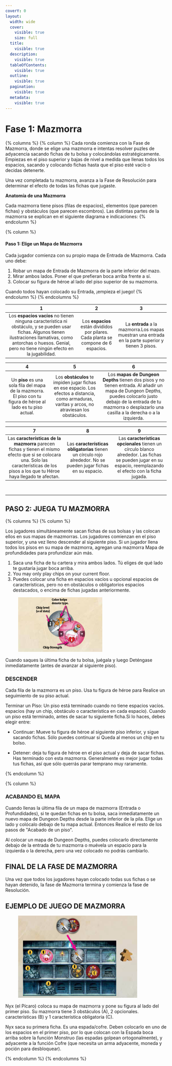 ```yaml
---
coverY: 0
layout:
  width: wide
  cover:
    visible: true
    size: full
  title:
    visible: true
  description:
    visible: true
  tableOfContents:
    visible: true
  outline:
    visible: true
  pagination:
    visible: true
  metadata:
    visible: true
---
```


# Fase 1: Mazmorra

{% columns %}
{% column %}
Cada ronda comienza con la Fase de Mazmorra, donde se elige una mazmorra e intentas resolver puzles de adyacencia sacando fichas de tu bolsa y colocándolas estratégicamente. Empiezas en el piso superior y bajas de nivel a medida que llenas todos los espacios, sacando y colocando fichas hasta que el piso esté vacío o decidas detenerte.

Una vez completada tu mazmorra, avanza a la Fase de Resolución para determinar el efecto de todas las fichas que jugaste.

**Anatomía de una Mazmorra**

Cada mazmorra tiene pisos (filas de espacios), elementos (que parecen fichas) y obstáculos (que parecen escombros). Las distintas partes de la mazmorra se explican en el siguiente diagrama e indicaciones:
{% endcolumn %}

{% column %}
#### Paso 1: Elige un Mapa de Mazmorra <a href="#paso-1-elige-un-mapa-de-mazmorra" id="paso-1-elige-un-mapa-de-mazmorra"></a>

Cada jugador comienza con su propio mapa de Entrada de Mazmorra. Cada uno debe:

1. Robar un mapa de Entrada de Mazmorra de la parte inferior del mazo.
2. Mirar ambos lados. Poner el que prefieran boca arriba frente a sí.
3. Colocar su figura de héroe al lado del piso superior de su mazmorra.

Cuando todos hayan colocado su Entrada, ¡empieza el juego!
{% endcolumn %}
{% endcolumns %}

|                                                                                                             1                                                                                                            |                                          2                                          |                                                  3                                                 |
| :----------------------------------------------------------------------------------------------------------------------------------------------------------------------------------------------------------------------: | :---------------------------------------------------------------------------------: | :------------------------------------------------------------------------------------------------: |
| Los **espacios vacíos** no tienen ninguna característica ni obstáculo, y se pueden usar fichas. Algunos tienen ilustraciones llamativas, como antorchas o huesos. Genial, pero no tiene ningún efecto en la jugabilidad. | Los **espacios** están divididos por pilares. Cada planta se compone de 6 espacios. | La **entrada** a la mazmorra.Los mapas muestran una entrada en la parte superior y tienen 3 pisos. |

|                                                        4                                                        |                                                                          5                                                                         |                                                                                                                6                                                                                                               |
| :-------------------------------------------------------------------------------------------------------------: | :------------------------------------------------------------------------------------------------------------------------------------------------: | :----------------------------------------------------------------------------------------------------------------------------------------------------------------------------------------------------------------------------: |
| Un **piso** es una sola fila del mapa de la mazmorra. El piso con tu figura de héroe al lado es tu piso actual. | Los **obstáculos** te impiden jugar fichas en ese espacio. Los efectos a distancia, como armaduras, varitas y arcos, no atraviesan los obstáculos. | Los **mapas de Dungeon Depths** tienen dos pisos y no tienen entrada. Al añadir un mapa de Dungeon Depths, puedes colocarlo justo debajo de la entrada de tu mazmorra o desplazarlo una casilla a la derecha o a la izquierda. |

|                                                                                             7                                                                                            |                                                        8                                                        |                                                                               9                                                                              |
| :--------------------------------------------------------------------------------------------------------------------------------------------------------------------------------------: | :-------------------------------------------------------------------------------------------------------------: | :----------------------------------------------------------------------------------------------------------------------------------------------------------: |
| Las **características de la mazmorra** parecen fichas y tienen el mismo efecto que si se colocara una. Solo las características de los pisos a los que tu Héroe haya llegado te afectan. | Las **características obligatorias** tienen un círculo rojo alrededor. No se pueden jugar fichas en su espacio. | Las **características opcionales** tienen un círculo blanco alrededor. Las fichas se pueden jugar en su espacio, reemplazando el efecto con la ficha jugada. |

<figure><img src="../.gitbook/assets/fotomazmorra1.png" alt=""><figcaption></figcaption></figure>

***

## PASO 2: JUEGA TU MAZMORRA
{% columns %}
{% column %}

Los jugadores simultáneamente sacan fichas de sus bolsas y las colocan
ellos en sus mapas de mazmorras. Los jugadores comienzan en el piso superior,
y una vez lleno descender al siguiente piso. Si un jugador llena
todos los pisos en su mapa de mazmorra, agregan una mazmorra
Mapa de profundidades para profundizar aún más.

1. Saca una ficha de tu cartera y mira ambos lados. Tú eliges de qué lado te gustaría jugar boca arriba.
2. You may only play chips on your current floor.
3. Puedes colocar una ficha en espacios vacíos u opcional
espacios de características, pero no en obstáculos o obligatorios
espacios destacados, o encima de fichas jugadas anteriormente.

<figure><img src="../instrucciones/assets/imagen_mazmorra2.png" alt=""><figcaption></figcaption></figure>

Cuando saques la última ficha de tu bolsa, juégala y luego Deténgase inmediatamente (antes de avanzar al siguiente piso).

### DESCENDER

Cada fila de la mazmorra es un piso. Usa tu figura de héroe para Realice un seguimiento de su piso actual.

Terminar un Piso: Un piso está terminado cuando no tiene espacios vacíos. espacios (hay un chip, obstáculo o característica en cada espacio). Cuando un piso está terminado, antes de sacar tu siguiente ficha.Si lo haces, debes elegir entre:

* Continuar: Mueve tu figura de héroe al siguiente piso inferior, y sigue sacando fichas. Sólo puedes continuar si Queda al menos un chip en tu bolso.

* Detener: deja tu figura de héroe en el piso actual y deja de sacar fichas. Has terminado con esta mazmorra. Generalmente es mejor jugar todas tus fichas, así que sólo querrás parar temprano muy raramente.

{% endcolumn %}

{% column %}

### ACABANDO EL MAPA

Cuando llenas la última fila de un mapa de mazmorra (Entrada o Profundidades), si te quedan fichas en tu bolsa, saca inmediatamente un nuevo mapa de Dungeon Depths desde la parte inferior de la pila. Elige un lado y colócalo debajo de tu mapa actual. Entonces Realice el resto de los pasos de "Acabado de un piso".

Al colocar un mapa de Dungeon Depths, puedes colocarlo directamente debajo de la entrada de tu mazmorra o muévela un espacio para la izquierda o la derecha, pero una vez colocado no podrás cambiarlo.

## FINAL DE LA FASE DE MAZMORRA

Una vez que todos los jugadores hayan colocado todas sus fichas o se hayan detenido, la fase de Mazmorra termina y comienza la fase de Resolución.

## EJEMPLO DE JUEGO DE MAZMORRA

<figure><img src="../instrucciones/assets/imagen_mazmorra3.png" alt=""><figcaption></figcaption></figure>

Nyx (el Pícaro) coloca su mapa de mazmorra y pone su figura al lado del primer piso. Su mazmorra tiene 3 obstáculos (A), 2 opcionales. características (B) y 1 característica obligatoria (C).

Nyx saca su primera ficha. Es una espada/cofre. Deben colocarlo en uno de los espacios en el primer piso, por lo que colocan con la Espada boca arriba sobre la función Monstruo (las espadas golpean ortogonalmente), y adyacente a la función Cofre (que necesita un arma adyacente, moneda y poción para desbloquear).

{% endcolumn %}
{% endcolumns %}

### &#x20;<a href="#paso-1-elige-un-mapa-de-mazmorra" id="paso-1-elige-un-mapa-de-mazmorra"></a>
